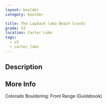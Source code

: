 ```yaml
---
layout: boulder
category: boulder

title: The Layback (aka Beach Crack)
grade: V3
location: Carter Lake
tags:
  - v3
  - carter_lake
---
```


## Description


## More Info
Colorado Bouldering: Front Range (Guidebook)
